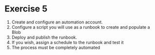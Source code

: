 # Exercise 5

1. Create and configure an automation account.
2. Configure a script you will use as a runbook to create and populate a Blob
3. Deploy and publish the runbook.
4. If you wish, assign a schedule to the runbook and test it
5. The process must be completely automated